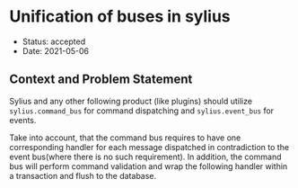 # Unification of buses in sylius

* Status: accepted
* Date: 2021-05-06

## Context and Problem Statement

Sylius and any other following product (like plugins) should utilize `sylius.command_bus` for command dispatching and `sylius.event_bus` for events.

Take into account, that the command bus requires to have one corresponding handler for each message dispatched in contradiction to the event bus(where there is no such requirement). 
In addition, the command bus will perform command validation and wrap the following handler within a transaction and flush to the database. 
